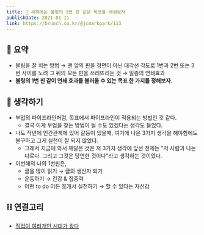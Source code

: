 ```yaml
---
title: 🎳 새해에는 볼링의 1번 핀 같은 목표를 세워보자
publishDate: 2021-01-11
link: https://brunch.co.kr/@jcmarkpark/113
---
```


## 📝 요약 
- 볼링을 잘 치는 방법 → 맨 앞의 핀을 정면이 아닌 대각선 각도로 1번과 2번 또는 3번 사이를 노려 그 뒤의 모든 핀을 쓰러뜨리는 것 → 일종의 연쇄효과 
- **볼링의 1번 핀 같이 연쇄 효과를 불러올 수 있는 목표 한 가지를 정해보자.**

## 🤔 생각하기 
- 부업의 파이프라인처럼, 목표에서 파이프라인이 적용되는 방법인 것 같다.
  - 결국 이게 부업을 찾는 방법이 될 수도 있겠다는 생각도 들었다.    
- 나도 작년에 인간관계에 있어 갈등이 있을때, 여기에 나온 3가지 생각을 해야함에도 불구하고 그게 실천이 잘 되지 않았다.  
  - 그래서 지금에 와서 깨달은 것은 저 3가지 생각에 앞선 전제는 "저 사람과 나는 다르다. 그리고 그것은 당연한 것이다"라고 생각하는 것이었다.  
- 이번해의 나의 1번핀은,
  - 글을 많이 읽기 → 글의 생산자 되기 
  - 운동하기 → 건강 & 집중력 
  - 어떤 to do 이든 쪼개서 실천하기 → 할 수 있다는 자신감 

## ⛓ 연결고리 
- [직업이 여러개인 시대가 왔다](../Business/the-era-of-many-job-has-come.md)